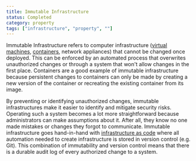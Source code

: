 ```yaml
---
title: Immutable Infrastructure
status: Completed
category: property
tags: ["infrastructure", "property", ""]
---
```


Immutable Infrastructure refers to computer infrastructure 
([virtual machines](/virtual-machine/), [containers](/container/), network appliances) 
that cannot be changed once deployed. 
This can be enforced by an automated process that overwrites unauthorized changes or 
through a system that won't allow changes in the first place. 
Containers are a good example of immutable infrastructure 
because persistent changes to containers can only be made by 
creating a new version of the container or recreating the existing container from its image.

By preventing or identifying unauthorized changes, 
immutable infrastructures make it easier to identify and mitigate security risks. 
Operating such a system becomes a lot more straightforward 
because administrators can make assumptions about it. 
After all, they know no one made mistakes or changes they forgot to communicate. 
Immutable infrastructure goes hand-in-hand with [infrastructure as code](/infrastructure-as-code/) 
where all automation needed to create infrastructure is stored in version control (e.g. Git). 
This combination of immutability and version control means that 
there is a durable audit log of every authorized change to a system.
